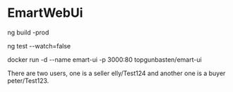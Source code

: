 # EmartWebUi

ng build -prod

ng test --watch=false

docker run -d --name emart-ui  -p 3000:80 topgunbasten/emart-ui

There are two users, one is a seller elly/Test124 and another one is a buyer peter/Test123.